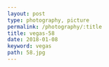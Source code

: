 ```yaml
---
layout: post
type: photography, picture
permalink: /photography/:title
title: vegas-58
date: 2018-01-08
keyword: vegas
path: 58.jpg
---
```



